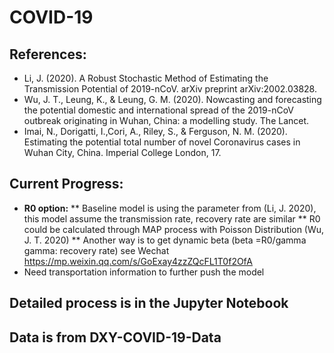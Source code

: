 # COVID-19
## References:
* Li, J. (2020). A Robust Stochastic Method of Estimating the Transmission Potential of 2019-nCoV. arXiv preprint arXiv:2002.03828.
* Wu, J. T., Leung, K., &
Leung, G. M. (2020). Nowcasting and forecasting the potential domestic and international spread of the 2019-nCoV outbreak originating in Wuhan, China: a modelling study. The Lancet.
* Imai, N., Dorigatti, I.,Cori, A., Riley, S., & Ferguson, N. M. (2020). Estimating the potential
total number of novel Coronavirus cases in Wuhan City, China. Imperial College London, 17.

## Current Progress:
* <b>R0 option:</b>
** Baseline model is using the parameter from (Li, J. 2020), this model assume the transmission rate, recovery rate are similar
** R0 could be calculated through MAP process with Poisson Distribution (Wu, J. T. 2020)
** Another way is to get dynamic beta (beta =R0/gamma gamma: recovery rate) see Wechat https://mp.weixin.qq.com/s/GoExay4zzZQcFL1T0f2OfA
* Need transportation information to further push the model

## Detailed process is in the Jupyter Notebook

## Data is from DXY-COVID-19-Data
